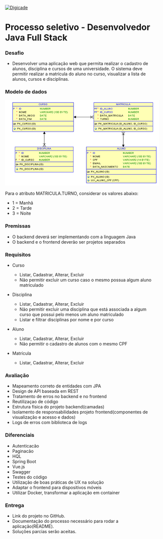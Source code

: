 [![Digicade](http://digicade.com.br/wp-content/uploads/2016/10/logo@2-digicade.png "Digicade")](http://digicade.com.br "Digicade")
# Processo seletivo - Desenvolvedor Java Full Stack

### Desafio
- Desenvolver uma aplicação web que permita realizar o cadastro de alunos, disciplina e cursos de uma universidade. O sistema deve permitir realizar a matrícula do aluno no curso, visualizar a lista de alunos, cursos e disciplinas.

### Modelo de dados
![Modelo de Dados](modelo.png "Modelo de Dados")

Para o atributo MATRICULA.TURNO, considerar os valores abaixo:
- 1 = Manhã
- 2 = Tarde
- 3 = Noite

### Premissas
- O backend deverá ser implementando com a linguagem Java
- O backend e o frontend deverão ser projetos separados

### Requisitos
- Curso
  - Listar, Cadastrar, Alterar, Excluir
  - Não permitir excluir um curso caso o mesmo possua algum aluno matriculado

- Disciplina
  - Listar, Cadastrar, Alterar, Excluir
  - Não permitir excluir uma disciplina que está associada a algum curso que possui pelo menos um aluno matriculado
  - Listar e filtrar disciplinas por nome e por curso

- Aluno
  - Listar, Cadastrar, Alterar, Excluir
  - Não permitir o cadastro de alunos com o mesmo CPF

- Matrícula
  - Listar, Cadastrar, Alterar, Excluir


### Avaliação
- Mapeamento correto de entidades com JPA
- Design de API baseada em REST
- Tratamento de erros no backend e no frontend
- Reutilizaçao de código
- Estrutura física do projeto backend(camadas)
- Isolamento de responsabilidades projeto frontend(componentes de visualização e acesso e dados)
- Logs de erros com biblioteca de logs

### Diferenciais
- Autenticacão
- Paginacão
- HQL
- Spring Boot
- Vue.js
- Swagger
- Testes do código
- Utilização de boas práticas de UX na solução
- Adaptar o frontend para dispositivos móveis
- Utilizar Docker, transformar a aplicação em container

### Entrega
- Link do projeto no GitHub.
- Documentação do processo necessário para rodar a aplicação(README).
- Soluções parcias serão aceitas.
